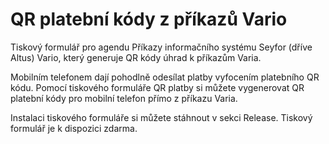 # QR platební kódy z příkazů Vario
Tiskový formulář pro agendu Příkazy informačního systému Seyfor (dříve Altus) Vario, který generuje QR kódy úhrad k příkazům Varia. 

Mobilním telefonem dají pohodlně odesílat platby vyfocením platebního QR kódu. Pomocí tiskového formuláře QR platby si můžete vygenerovat QR platební kódy pro mobilní telefon přímo z příkazu Varia.

Instalaci tiskového formuláře si můžete stáhnout v sekci Release. Tiskový formulář je k dispozici zdarma.
